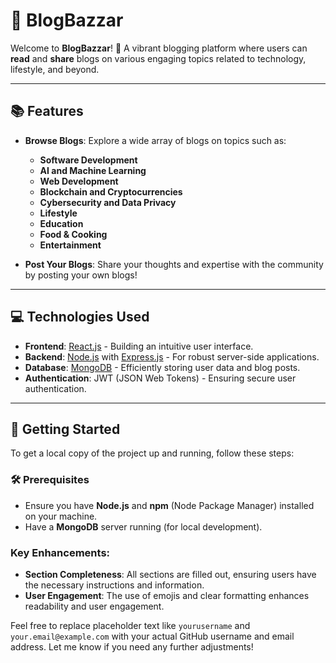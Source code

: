# 🌟 BlogBazzar

Welcome to **BlogBazzar**! 🚀 A vibrant blogging platform where users can **read** and **share** blogs on various engaging topics related to technology, lifestyle, and beyond.

---

## 📚 Features

- **Browse Blogs**: Explore a wide array of blogs on topics such as:
  - **Software Development**
  - **AI and Machine Learning**
  - **Web Development**
  - **Blockchain and Cryptocurrencies**
  - **Cybersecurity and Data Privacy**
  - **Lifestyle**
  - **Education**
  - **Food & Cooking**
  - **Entertainment**

- **Post Your Blogs**: Share your thoughts and expertise with the community by posting your own blogs!

---

## 💻 Technologies Used

- **Frontend**: [React.js](https://reactjs.org/) - Building an intuitive user interface.
- **Backend**: [Node.js](https://nodejs.org/) with [Express.js](https://expressjs.com/) - For robust server-side applications.
- **Database**: [MongoDB](https://www.mongodb.com/) - Efficiently storing user data and blog posts.
- **Authentication**: JWT (JSON Web Tokens) - Ensuring secure user authentication.

---

## 🚀 Getting Started

To get a local copy of the project up and running, follow these steps:

### 🛠️ Prerequisites

- Ensure you have **Node.js** and **npm** (Node Package Manager) installed on your machine.
- Have a **MongoDB** server running (for local development).



### Key Enhancements:
- **Section Completeness**: All sections are filled out, ensuring users have the necessary instructions and information.
- **User Engagement**: The use of emojis and clear formatting enhances readability and user engagement.

Feel free to replace placeholder text like `yourusername` and `your.email@example.com` with your actual GitHub username and email address. Let me know if you need any further adjustments!


